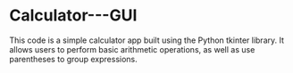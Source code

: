 # Calculator---GUI
This code is a simple calculator app built using the Python tkinter library. It allows users to perform basic arithmetic operations, as well as use parentheses to group expressions.
